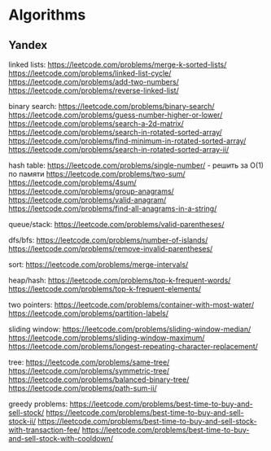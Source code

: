 # Algorithms

## Yandex

linked lists:
https://leetcode.com/problems/merge-k-sorted-lists/
https://leetcode.com/problems/linked-list-cycle/
https://leetcode.com/problems/add-two-numbers/
https://leetcode.com/problems/reverse-linked-list/

binary search:
https://leetcode.com/problems/binary-search/
https://leetcode.com/problems/guess-number-higher-or-lower/
https://leetcode.com/problems/search-a-2d-matrix/
https://leetcode.com/problems/search-in-rotated-sorted-array/
https://leetcode.com/problems/find-minimum-in-rotated-sorted-array/
https://leetcode.com/problems/search-in-rotated-sorted-array-ii/

hash table:
https://leetcode.com/problems/single-number/ - решить за O(1) по памяти
https://leetcode.com/problems/two-sum/
https://leetcode.com/problems/4sum/
https://leetcode.com/problems/group-anagrams/
https://leetcode.com/problems/valid-anagram/
https://leetcode.com/problems/find-all-anagrams-in-a-string/

queue/stack:
https://leetcode.com/problems/valid-parentheses/

dfs/bfs:
https://leetcode.com/problems/number-of-islands/
https://leetcode.com/problems/remove-invalid-parentheses/

sort:
https://leetcode.com/problems/merge-intervals/

heap/hash:
https://leetcode.com/problems/top-k-frequent-words/
https://leetcode.com/problems/top-k-frequent-elements/

two pointers:
https://leetcode.com/problems/container-with-most-water/
https://leetcode.com/problems/partition-labels/

sliding window:
https://leetcode.com/problems/sliding-window-median/
https://leetcode.com/problems/sliding-window-maximum/
https://leetcode.com/problems/longest-repeating-character-replacement/

tree:
https://leetcode.com/problems/same-tree/
https://leetcode.com/problems/symmetric-tree/
https://leetcode.com/problems/balanced-binary-tree/
https://leetcode.com/problems/path-sum-ii/

greedy problems:
https://leetcode.com/problems/best-time-to-buy-and-sell-stock/
https://leetcode.com/problems/best-time-to-buy-and-sell-stock-ii/
https://leetcode.com/problems/best-time-to-buy-and-sell-stock-with-transaction-fee/
https://leetcode.com/problems/best-time-to-buy-and-sell-stock-with-cooldown/